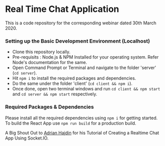 # Real Time Chat Application
This is a code repository for the corresponding webinar dated 30th March 2020. 

### 
  
### Setting up the Basic Development Environment (Localhost)
- Clone this repository locally.
- Pre-requisits : Node.js & NPM Installed for your operating system. Refer Node's documentation for the same.  
- Open Command Prompt or Terminal and navigate to the folder 'server' (``cd server``).  
- Hit ``npm i`` to install the required packages and dependencies.  
- Do the same under the folder 'client' (``cd client && npm i``).  
- Once done, open two terminal windows and run ``cd client && npm start`` and ``cd server && npm start`` respectively.  

### Required Packages & Dependencies
Please install all the required dependencies using ``npm i`` for getting started.  
To build the React App use ``npm run build`` for a production build.  

  
A Big Shout Out to [Adrian Hajdin](https://github.com/adrianhajdin) for his Tutorial of Creating a Realtime Chat App Using Socket.IO.

